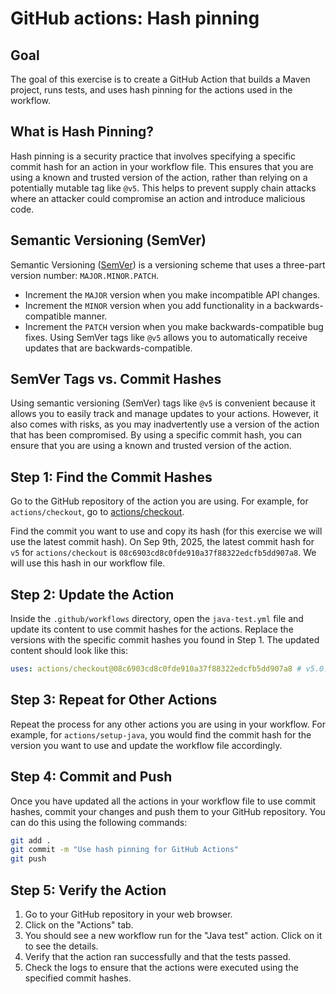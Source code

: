 # GitHub actions: Hash pinning

## Goal
The goal of this exercise is to create a GitHub Action that builds a Maven project, runs tests, and uses hash pinning for the actions used in the workflow.

## What is Hash Pinning?
Hash pinning is a security practice that involves specifying a specific commit hash for an action in your workflow file. This ensures that you are using a known and trusted version of the action, rather than relying on a potentially mutable tag like `@v5`. This helps to prevent supply chain attacks where an attacker could compromise an action and introduce malicious code.

## Semantic Versioning (SemVer)
Semantic Versioning ([SemVer](https://semver.org/)) is a versioning scheme that uses a three-part version number: `MAJOR.MINOR.PATCH`. 
- Increment the `MAJOR` version when you make incompatible API changes.
- Increment the `MINOR` version when you add functionality in a backwards-compatible manner.
- Increment the `PATCH` version when you make backwards-compatible bug fixes.
Using SemVer tags like `@v5` allows you to automatically receive updates that are backwards-compatible.

## SemVer Tags vs. Commit Hashes
Using semantic versioning (SemVer) tags like `@v5` is convenient because it allows you to easily track and manage updates to your actions. However, it also comes with risks, as you may inadvertently use a version of the action that has been compromised. By using a specific commit hash, you can ensure that you are using a known and trusted version of the action.

## Step 1: Find the Commit Hashes
Go to the GitHub repository of the action you are using. For example, for `actions/checkout`, go to [actions/checkout](https://github.com/actions/checkout).

Find the commit you want to use and copy its hash (for this exercise we will use the latest commit hash). On Sep 9th, 2025, the latest commit hash for `v5` for `actions/checkout` is `08c6903cd8c0fde910a37f88322edcfb5dd907a8`. We will use this hash in our workflow file.

## Step 2: Update the Action

Inside the `.github/workflows` directory, open the `java-test.yml` file and update its content to use commit hashes for the actions. Replace the versions with the specific commit hashes you found in Step 1. The updated content should look like this:

```yaml
uses: actions/checkout@08c6903cd8c0fde910a37f88322edcfb5dd907a8 # v5.0.0
```

## Step 3: Repeat for Other Actions
Repeat the process for any other actions you are using in your workflow. For example, for `actions/setup-java`, you would find the commit hash for the version you want to use and update the workflow file accordingly.

## Step 4: Commit and Push

Once you have updated all the actions in your workflow file to use commit hashes, commit your changes and push them to your GitHub repository.
You can do this using the following commands:
```bash
git add .
git commit -m "Use hash pinning for GitHub Actions"
git push
```
## Step 5: Verify the Action
1. Go to your GitHub repository in your web browser.
2. Click on the "Actions" tab.
3. You should see a new workflow run for the "Java test" action. Click on it to see the details.
4. Verify that the action ran successfully and that the tests passed.
5. Check the logs to ensure that the actions were executed using the specified commit hashes.